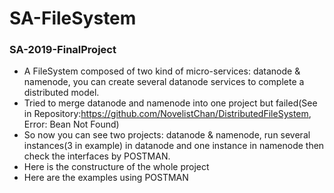 # SA-FileSystem
### SA-2019-FinalProject
  - A FileSystem composed of two kind of micro-services: datanode & namenode, you can create several datanode services to complete a distributed model.
  - Tried to merge datanode and namenode into one project but failed(See in Repository:https://github.com/NovelistChan/DistributedFileSystem, Error: Bean Not Found)
  - So now you can see two projects: datanode & namenode, run several instances(3 in example) in datanode and one instance in namenode then check the interfaces by POSTMAN.
  - Here is the constructure of the whole project
  - Here are the examples using POSTMAN
